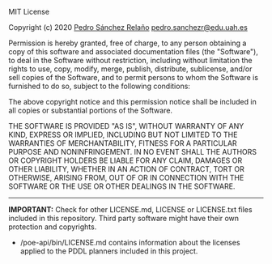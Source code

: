 MIT License

Copyright (c) 2020 [Pedro Sánchez Relaño](https://linkedin.com/in/pedro-sanchez) <pedro.sanchezr@edu.uah.es>

Permission is hereby granted, free of charge, to any person obtaining a copy
of this software and associated documentation files (the "Software"), to deal
in the Software without restriction, including without limitation the rights
to use, copy, modify, merge, publish, distribute, sublicense, and/or sell
copies of the Software, and to permit persons to whom the Software is
furnished to do so, subject to the following conditions:

The above copyright notice and this permission notice shall be included in all
copies or substantial portions of the Software.

THE SOFTWARE IS PROVIDED "AS IS", WITHOUT WARRANTY OF ANY KIND, EXPRESS OR
IMPLIED, INCLUDING BUT NOT LIMITED TO THE WARRANTIES OF MERCHANTABILITY,
FITNESS FOR A PARTICULAR PURPOSE AND NONINFRINGEMENT. IN NO EVENT SHALL THE
AUTHORS OR COPYRIGHT HOLDERS BE LIABLE FOR ANY CLAIM, DAMAGES OR OTHER
LIABILITY, WHETHER IN AN ACTION OF CONTRACT, TORT OR OTHERWISE, ARISING FROM,
OUT OF OR IN CONNECTION WITH THE SOFTWARE OR THE USE OR OTHER DEALINGS IN THE
SOFTWARE.

---

__IMPORTANT:__  Check for other LICENSE.md, LICENSE or LICENSE.txt files included in this repository. Third party software might have their own protection and copyrights.
* /poe-api/bin/LICENSE.md contains information about the licenses applied to the PDDL planners included in this project.

